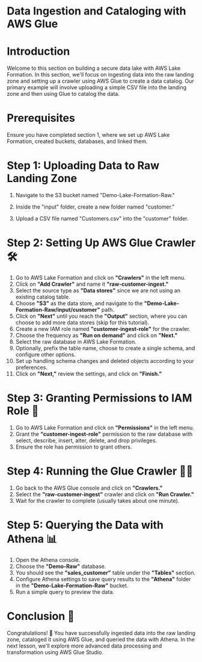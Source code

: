 # Data Ingestion and Cataloging with AWS Glue
# Introduction
Welcome to this section on building a secure data lake with AWS Lake Formation. In this section, we'll focus on ingesting data into the raw landing zone and setting up a crawler using AWS Glue to create a data catalog. Our primary example will involve uploading a simple CSV file into the landing zone and then using Glue to catalog the data.

# Prerequisites
Ensure you have completed section 1, where we set up AWS Lake Formation, created buckets, databases, and linked them.

# Step 1: Uploading Data to Raw Landing Zone
1. Navigate to the S3 bucket named "Demo-Lake-Formation-Raw."

2. Inside the "input" folder, create a new folder named "customer."

3. Upload a CSV file named "Customers.csv" into the "customer" folder.

# Step 2: Setting Up AWS Glue Crawler 🛠️

1. Go to AWS Lake Formation and click on **"Crawlers"** in the left menu.
2. Click on **"Add Crawler"** and name it **"raw-customer-ingest."**
3. Select the source type as **"Data stores"** since we are not using an existing catalog table.
4. Choose **"S3"** as the data store, and navigate to the **"Demo-Lake-Formation-Raw/input/customer"** path.
5. Click on **"Next"** until you reach the **"Output"** section, where you can choose to add more data stores (skip for this tutorial).
6. Create a new IAM role named **"customer-ingest-role"** for the crawler.
7. Choose the frequency as **"Run on demand"** and click on **"Next."**
8. Select the raw database in AWS Lake Formation.
9. Optionally, prefix the table name, choose to create a single schema, and configure other options.
10. Set up handling schema changes and deleted objects according to your preferences.
11. Click on **"Next,"** review the settings, and click on **"Finish."**

# Step 3: Granting Permissions to IAM Role 🔑

1. Go to AWS Lake Formation and click on **"Permissions"** in the left menu.
2. Grant the **"customer-ingest-role"** permission to the raw database with select, describe, insert, alter, delete, and drop privileges.
3. Ensure the role has permission to grant others.

# Step 4: Running the Glue Crawler 🏃‍♂️

1. Go back to the AWS Glue console and click on **"Crawlers."**
2. Select the **"raw-customer-ingest"** crawler and click on **"Run Crawler."**
3. Wait for the crawler to complete (usually takes about one minute).

# Step 5: Querying the Data with Athena 📊

1. Open the Athena console.
2. Choose the **"Demo-Raw"** database.
3. You should see the **"sales_customer"** table under the **"Tables"** section.
4. Configure Athena settings to save query results to the **"Athena"** folder in the **"Demo-Lake-Formation-Raw"** bucket.
5. Run a simple query to preview the data.

# Conclusion 🎉

Congratulations! 🥳 You have successfully ingested data into the raw landing zone, cataloged it using AWS Glue, and queried the data with Athena. In the next lesson, we'll explore more advanced data processing and transformation using AWS Glue Studio.

